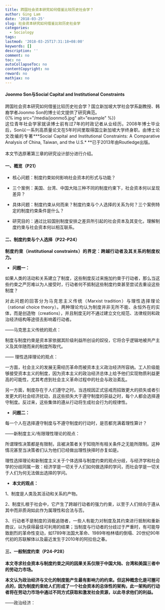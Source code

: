```yaml
---
title: 跨国社会资本研究如何借鉴比较历史社会学？
author: Ging Lam
date: '2018-03-25'
slug: 社会资本研究如何借鉴比较历史社会学
categories:
  - Sociology
tags:
lastmod: '2018-03-25T17:31:18+08:00'
keywords: []
description: ''
comment: no
toc: no
autoCollapseToc: no
contentCopyright: no
reward: no
mathjax: no
---
```



#### Joonmo Son与Social Capital and Institutional Constraints

<div  style= "text-align:justify;text-justify:distribute-all-lines "  id= "Content ">跨国社会资本研究如何借鉴比较历史社会学？国立新加坡大学社会学系副教授、韩裔学者Joonmo Son的博士论文提供了研究典范。</div>  
 {{% img src="/media/joonmo5.jpg" alt="example" %}}
<br>
<div  style= "text-align:justify;text-justify:distribute-all-lines "  id= "Content ">这位青年社会学家就读博士前有过7年的时政记者从业经历。2008年博士毕业后，Son以一系列高质量论文在5年时间里取得国立新加坡大学终身职。由博士论文改编的专著***Social Capital and Institutional Constraints: A Comparative Analysis of China, Taiwan, and the U.S.* **已于2013年由Routledge出版。</div><br>

<div  style= "text-align:justify;text-justify:distribute-all-lines "  id= "Content ">本文节选原著第三章的研究设计部分进行介绍。

#### 一、概览（P21）

*   核心问题：制度约束如何影响社会资本的形式与功能？

*   三个案例：美国、台湾、中国大陆三种不同的制度约束下，社会资本何以呈现差异？

*   具体问题：制度约束从何而来？制度约束与个人选择的关系为何？三个案例特定的制度约束条件是什么？

*   研究目的：通过比较国别制度安排之差异所引起的社会资本及其变化，理解制度约束与社会资本何以相互联系。


#### 二、制度约束与个人选择（P22-P24）

**制度约束（institutional constraints）的界定：跨越行动者及其关系的制度权力。**

*   **问题一：**

如果人类的活动和关系建立了制度，这些制度反过来施加约束于行动者，那么当这些约束之严厉难以为人接受时，行动者何不抵制这些制度约束甚至尝试去重设这些制度？

对此问题的回答分为马克思主义传统（Marxist tradition）与理性选择理论（rational choice theory）。两种理论均认为制度并非无所不能、永恒外在的实体，而是创造物（creations），并且制度无时不通过建立文化规范、法律规则和政治经济结构等途径去影响着行动者。

——马克思主义传统的观点：

制度与制度约束是资本家依据其阶级利益所创设的奴役，它将合乎逻辑地被共产主义及其伴随而来的制度所取代。

—— 理性选择理论的观点：

一方面，社会主义的发展无需经历革命而被资本主义政治经济所容纳。工人阶级能够接受资本主义的制度，因为资本主义的政治经济总体上给予他们实现物质利益更高的可能性，尤其考虑到社会主义革命过程中的社会与政治紊乱。

另一方面，制度存在于人们遵守之时。当违规因正式惩戒而招致更大的损失或者引发更大的社会经济扰动，且这些损失大于遵守制度的获益之时，每个人都会选择遵守制度。反过来，这些集体的遵从行动将生成社会行为的规律性。

*   **问题二：**

每一个人在选择遵守制度与不遵守制度的行动时，是否都充满着理性算计？

——新制度主义/有限理性理论的观点：

所谓理性决策都是有限制，且被决策者关于知晓所有相关条件之无能所限制。这种情况甚至当决策者们认为他们已经做出理性抉择时亦复如是。

理性选择理论和新制度主义关于个体选择与制度约束的观点分歧，与经济学和社会学的分歧同属一致：经济学是一切关于人们如何做选择的学问，而社会学是一切关于人们为何无法做出选择的学问。

*   **本文的观点：**

1、制度是人类及其活动和关系的产物。

2、制度扎根于社会中，它产生了跨越行动者的强力约束，以至于人们倾向于遵从其中而非质询如此作为属理性和合法与否。

3、行动者不是制度的消极追随者，一些人有能力对制度及其约束进行抵制和重新商议，以为获得最佳可利用的结果；当制度与行动者的分歧过于严重时，有可能导致剧烈的革命性变动，如1789年法国大革命、1989年柏林墙的倒塌、20世纪90年代初的苏联解体以及最近发生于2010年的阿拉伯之春。


#### 三、一般制度约束（P24-P28）

**本文寻求社会资本与制度约束之间的因果关系仅限于中国大陆、台湾和美国三者中的劳动力市场。**

**本文认为政治经济与文化的制度能产生最有影响力的约束。但这种概念化是可圈可点的，因为制度约束给人们形成了一个社会资本的总体性的架构，此一架构的行动者将在劳动力市场中通过不同方式获取和激发社会资源，以此寻求他们的利益。**

——政治经济：


